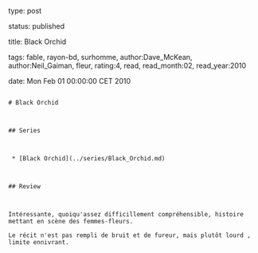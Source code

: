 type: post
status: published
title: Black Orchid
tags:  fable,  rayon-bd,  surhomme, author:Dave_McKean, author:Neil_Gaiman, fleur, rating:4, read, read_month:02, read_year:2010
date: Mon Feb 01 00:00:00 CET 2010
~~~~~~
# Black Orchid

## Series

 * [Black Orchid](../series/Black_Orchid.md)

## Review

Intéressante, quoiqu'assez difficillement compréhensible, histoire mettant en scène des femmes-fleurs.  
Le récit n'est pas rempli de bruit et de fureur, mais plutôt lourd , limite ennivrant.